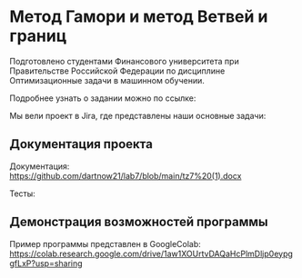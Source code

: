 # Метод Гамори и метод Ветвей и границ
Подготовлено студентами Финансового университета при Правительстве Российской Федерации по дисциплине Оптимизационные задачи в машинном обучении. 

Подробнее узнать о задании можно по ссылке: 

Мы вели проект в Jira, где представлены наши основные задачи: 

## Документация проекта 

Документация: https://github.com/dartnow21/lab7/blob/main/tz7%20(1).docx

Тесты: 

## Демонстрация возможностей программы

Пример программы представлен в GoogleColab: https://colab.research.google.com/drive/1aw1XOUrtvDAQaHcPlmDljp0eypggfLxP?usp=sharing
